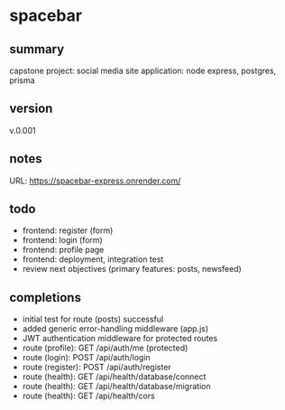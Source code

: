 # spacebar

## summary

capstone project: social media site
application: node express, postgres, prisma

## version
v.0.001

## notes
URL: https://spacebar-express.onrender.com/

## todo

- frontend: register (form)
- frontend: login (form)
- frontend: profile page
- frontend: deployment, integration test
- review next objectives (primary features: posts, newsfeed)

## completions
- initial test for route (posts) successful
- added generic error-handling middleware (app.js)
- JWT authentication middleware for protected routes
- route (profile): GET /api/auth/me (protected)
- route (login): POST /api/auth/login
- route (register): POST /api/auth/register
- route (health): GET /api/health/database/connect
- route (health): GET /api/health/database/migration
- route (health): GET /api/health/cors
